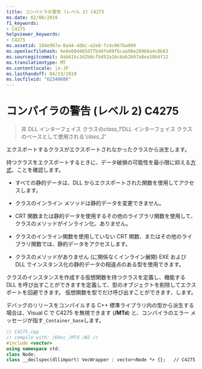 ```yaml
---
title: コンパイラの警告 (レベル 2) C4275
ms.date: 02/08/2019
f1_keywords:
- C4275
helpviewer_keywords:
- C4275
ms.assetid: 18de967a-0a44-4dbc-a2e8-fc4c067ba909
ms.openlocfilehash: 6e0e80d465d77bd4fe99fbcaa98e289b8a4c8b63
ms.sourcegitcommit: 0ab61bc3d2b6cfbd52a16c6ab2b97a8ea1864f12
ms.translationtype: MT
ms.contentlocale: ja-JP
ms.lasthandoff: 04/23/2019
ms.locfileid: "62349686"
---
```

# <a name="compiler-warning-level-2-c4275"></a>コンパイラの警告 (レベル 2) C4275

> 非 DLL インターフェイス クラスの*class_1*'DLL インターフェイス クラスのベースとして使用される'*class_2*'

エクスポートするクラスがエクスポートされなかったクラスから派生します。

持つクラスをエクスポートするときに、データ破損の可能性を最小限に抑える[方式](../../cpp/dllexport-dllimport.md)、ことを確認します。

- すべての静的データは、DLL からエクスポートされた関数を使用してアクセスします。

- クラスのインライン メソッドは静的データを変更できません。

- CRT 関数または静的データを使用するその他のライブラリ関数を使用して、クラスのメソッドがインライン化、ありません。

- クラスのインライン関数を使用していない CRT 関数、またはその他のライブラリ関数では、静的データをアクセスします。

- クラスのメソッドがありません (に関係なくインライン展開) EXE および DLL でインスタンス化の静的データの相違点のある型を使用できます。

クラスのインスタンスを作成する仮想関数を持つクラスを定義し、機能する DLL を呼び出すことができますを定義して、型のオブジェクトを削除してエクスポートを回避できます。  仮想関数を型でだけ呼び出すことができます、します。

デバッグのリリースをコンパイルする C++ 標準ライブラリ内の型から派生する場合は、Visual C で C4275 を無視できます (**/MTd**) と、コンパイラのエラー メッセージが指す`_Container_base`します。

```cpp
// C4275.cpp
// compile with: /EHsc /MTd /W2 /c
#include <vector>
using namespace std;
class Node;
class __declspec(dllimport) VecWrapper : vector<Node *> {};   // C4275
```